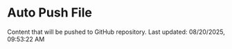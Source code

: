 # Auto Push File

Content that will be pushed to GitHub repository.
Last updated: 08/20/2025, 09:53:22 AM